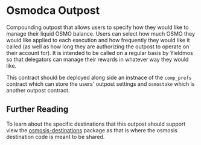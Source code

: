 # Osmodca Outpost

Compounding outpost that allows users to specify how they would like to manage their liquid OSMO balance. Users can select how much OSMO they would like applied to each execution and how frequently they would like it called (as well as how long they are authorizing the outpost to operate on their account for). It is intended to be called on a regular basis by Yieldmos so that delegators can manage their rewards in whatever way they would like.

This contract should be deployed along side an instnace of the `comp_prefs` contract which can store the users' outpost settings and `osmostake` which is another outpost contract.

## Further Reading

To learn about the specific destinations that this outpost should support view the [osmosis-destinations](../../packages/osmosis-destinations/README.md) package as that is where the osmosis destination code is meant to be shared.
